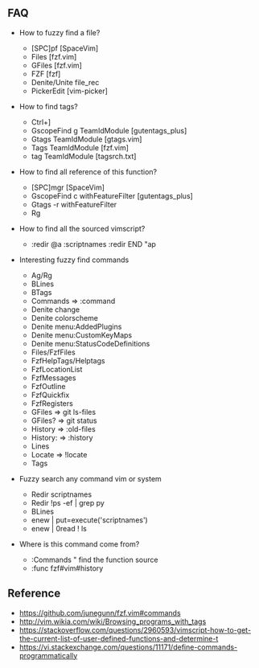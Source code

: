## FAQ

* How to fuzzy find a file?
  - [SPC]pf [SpaceVim]
  - Files [fzf.vim]
  - GFiles [fzf.vim]
  - FZF [fzf]
  - Denite/Unite file_rec
  - PickerEdit [vim-picker]

* How to find tags?
  - Ctrl+]
  - GscopeFind g TeamIdModule [gutentags_plus]
  - Gtags TeamIdModule [gtags.vim]
  - Tags TeamIdModule [fzf.vim]
  - tag TeamIdModule [tagsrch.txt]

* How to find all reference of this function?
  - [SPC]mgr [SpaceVim]
  - GscopeFind c withFeatureFilter [gutentags_plus]
  - Gtags -r withFeatureFilter
  - Rg

* How to find all the sourced vimscript?
  - :redir @a
    :scriptnames
    :redir END
    "ap

* Interesting fuzzy find commands
  - Ag/Rg
  - BLines
  - BTags
  - Commands  => :command
  - Denite change
  - Denite colorscheme
  - Denite menu:AddedPlugins
  - Denite menu:CustomKeyMaps
  - Denite menu:StatusCodeDefinitions
  - Files/FzfFiles
  - FzfHelpTags/Helptags
  - FzfLocationList
  - FzfMessages
  - FzfOutline
  - FzfQuickfix
  - FzfRegisters
  - GFiles    => git ls-files
  - GFiles?   => git status
  - History   => :old-files
  - History:  => :history
  - Lines
  - Locate    => !locate
  - Tags

* Fuzzy search any command vim or system
  - Redir scriptnames
  - Redir !ps -ef | grep py
  - BLines
  - enew | put=execute('scriptnames')
  - enew | 0read ! ls

* Where is this command come from?
  - :Commands " find the function source
  - :func fzf#vim#history

## Reference

* https://github.com/junegunn/fzf.vim#commands
* http://vim.wikia.com/wiki/Browsing_programs_with_tags
* https://stackoverflow.com/questions/2960593/vimscript-how-to-get-the-current-list-of-user-defined-functions-and-determine-t
* https://vi.stackexchange.com/questions/11171/define-commands-programmatically
